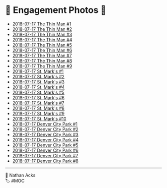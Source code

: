 # <span aria-hidden="true">💍</span> Engagement Photos <span aria-hidden="true">💍</span>

* [2018-07-17 The Thin Man #1](engagement/2018-07-17-set-1-the-thin-man-01.md)
* [2018-07-17 The Thin Man #2](engagement/2018-07-17-set-1-the-thin-man-02.md)
* [2018-07-17 The Thin Man #3](engagement/2018-07-17-set-1-the-thin-man-03.md)
* [2018-07-17 The Thin Man #4](engagement/2018-07-17-set-1-the-thin-man-04.md)
* [2018-07-17 The Thin Man #5](engagement/2018-07-17-set-1-the-thin-man-05.md)
* [2018-07-17 The Thin Man #6](engagement/2018-07-17-set-1-the-thin-man-06.md)
* [2018-07-17 The Thin Man #7](engagement/2018-07-17-set-1-the-thin-man-07.md)
* [2018-07-17 The Thin Man #8](engagement/2018-07-17-set-1-the-thin-man-08.md)
* [2018-07-17 The Thin Man #9](engagement/2018-07-17-set-1-the-thin-man-09.md)
* [2018-07-17 St. Mark's #1](engagement/2018-07-17-set-2-st-marks-01.md)
* [2018-07-17 St. Mark's #2](engagement/2018-07-17-set-2-st-marks-02.md)
* [2018-07-17 St. Mark's #3](engagement/2018-07-17-set-2-st-marks-03.md)
* [2018-07-17 St. Mark's #4](engagement/2018-07-17-set-2-st-marks-04.md)
* [2018-07-17 St. Mark's #5](engagement/2018-07-17-set-2-st-marks-05.md)
* [2018-07-17 St. Mark's #6](engagement/2018-07-17-set-2-st-marks-06.md)
* [2018-07-17 St. Mark's #7](engagement/2018-07-17-set-2-st-marks-07.md)
* [2018-07-17 St. Mark's #8](engagement/2018-07-17-set-2-st-marks-08.md)
* [2018-07-17 St. Mark's #9](engagement/2018-07-17-set-2-st-marks-09.md)
* [2018-07-17 St. Mark's #10](engagement/2018-07-17-set-2-st-marks-10.md)
* [2018-07-17 Denver City Park #1](engagement/2018-07-17-set-3-denver-city-park-01.md)
* [2018-07-17 Denver City Park #2](engagement/2018-07-17-set-3-denver-city-park-02.md)
* [2018-07-17 Denver City Park #3](engagement/2018-07-17-set-3-denver-city-park-03.md)
* [2018-07-17 Denver City Park #4](engagement/2018-07-17-set-3-denver-city-park-04.md)
* [2018-07-17 Denver City Park #5](engagement/2018-07-17-set-3-denver-city-park-05.md)
* [2018-07-17 Denver City Park #6](engagement/2018-07-17-set-3-denver-city-park-06.md)
* [2018-07-17 Denver City Park #7](engagement/2018-07-17-set-3-denver-city-park-07.md)
* [2018-07-17 Denver City Park #8](engagement/2018-07-17-set-3-denver-city-park-08.md)

- - - -

<span aria-hidden="true">👤</span> Nathan Acks  
<span aria-hidden="true">🏷️</span> #MOC
